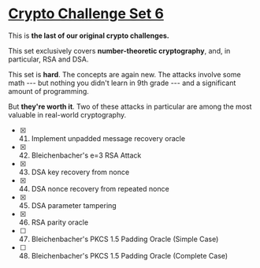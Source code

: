 # [Crypto Challenge Set 6](http://cryptopals.com/sets/6/)
This is **the last of our original crypto challenges.**

This set exclusively covers **number-theoretic cryptography**, and, in particular, RSA and DSA.

This set is **hard**. The concepts are again new. The attacks involve some math --- but nothing you didn't learn in 9th grade --- and a significant amount of programming.

But **they're worth it**. Two of these attacks in particular are among the most valuable in real-world cryptography.

- [x] 41. Implement unpadded message recovery oracle
- [x] 42. Bleichenbacher's e=3 RSA Attack
- [x] 43. DSA key recovery from nonce
- [x] 44. DSA nonce recovery from repeated nonce
- [x] 45. DSA parameter tampering
- [x] 46. RSA parity oracle
- [ ] 47. Bleichenbacher's PKCS 1.5 Padding Oracle (Simple Case)
- [ ] 48. Bleichenbacher's PKCS 1.5 Padding Oracle (Complete Case)
